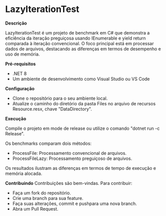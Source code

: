 # LazyIterationTest
**Descrição**

LazyIterationTest é um projeto de benchmark em C# que demonstra a eficiência da iteração preguiçosa usando IEnumerable e yield return comparada à iteração convencional. O foco principal está em processar dados de arquivos, destacando as diferenças em termos de desempenho e uso de memória.

**Pré-requisitos**
- .NET 8
- Um ambiente de desenvolvimento como Visual Studio ou VS Code
  
**Configuração**
- Clone o repositório para o seu ambiente local.
- Atualize o caminho do diretório da pasta Files no arquivo de recursos Resource.resx, chave "DataDirectory".

**Execução**

Compile o projeto em mode de release ou utilize o comando "dotnet run -c Release".

Os benchmarks comparam dois métodos:
- ProcessFile: Processamento convencional de arquivos.
- ProcessFileLazy: Processamento preguiçoso de arquivos.
  
Os resultados ilustram as diferenças em termos de tempo de execução e memória alocada.

**Contribuindo**
Contribuições são bem-vindas. Para contribuir:

- Faça um fork do repositório.
- Crie uma branch para sua feature.
- Faça suas alterações, commit e pushpara uma nova branch.
- Abra um Pull Request.

